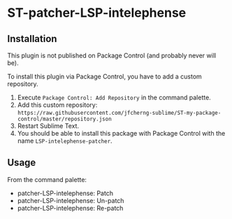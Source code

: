 # ST-patcher-LSP-intelephense

## Installation

This plugin is not published on Package Control (and probably never will be).

To install this plugin via Package Control, you have to add a custom repository.

1. Execute `Package Control: Add Repository` in the command palette.
1. Add this custom repository: `https://raw.githubusercontent.com/jfcherng-sublime/ST-my-package-control/master/repository.json`
1. Restart Sublime Text.
1. You should be able to install this package with Package Control with the name `LSP-intelephense-patcher`.

## Usage

From the command palette:

- patcher-LSP-intelephense: Patch
- patcher-LSP-intelephense: Un-patch
- patcher-LSP-intelephense: Re-patch
